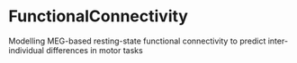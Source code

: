 # FunctionalConnectivity
Modelling MEG-based resting-state functional connectivity to predict inter-individual differences in motor tasks
